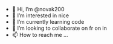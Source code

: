 - 👋 Hi, I’m @novak200
- 👀 I’m interested in nice
- 🌱 I’m currently learning code
- 💞️ I’m looking to collaborate on fr on in
- 📫 How to reach me ...

<!---
novak200/novak200 is a ✨ special ✨ repository because its `README.md` (this file) appears on your GitHub profile.
You can click the Preview link to take a look at your changes.
--->
